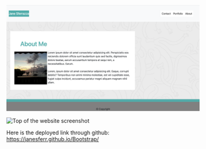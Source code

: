 

![Top of the website screenshot](Assets/Images/Aboutme.png?raw=true "Screenshot of webpage for About me")


![Top of the website screenshot](assets/images/Middlepage.png?raw=true "Top screenshot of webpage")

Here is the deployed link through github: https://janesferr.github.io/Bootstrap/
